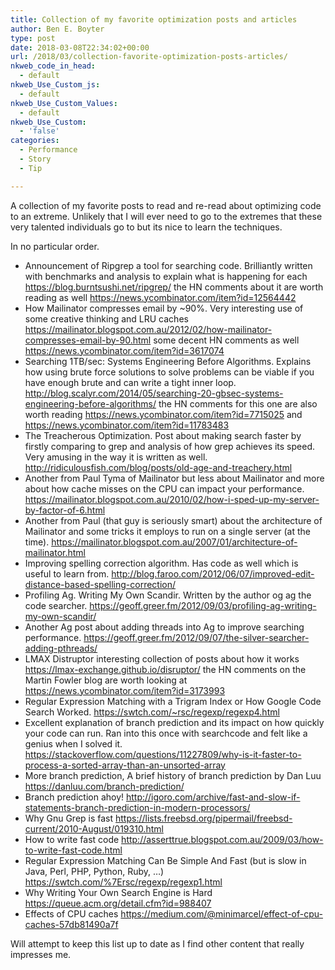 ```yaml
---
title: Collection of my favorite optimization posts and articles
author: Ben E. Boyter
type: post
date: 2018-03-08T22:34:02+00:00
url: /2018/03/collection-favorite-optimization-posts-articles/
nkweb_code_in_head:
  - default
nkweb_Use_Custom_js:
  - default
nkweb_Use_Custom_Values:
  - default
nkweb_Use_Custom:
  - 'false'
categories:
  - Performance
  - Story
  - Tip

---
```

A collection of my favorite posts to read and re-read about optimizing code to an extreme. Unlikely that I will ever need to go to the extremes that these very talented individuals go to but its nice to learn the techniques.

In no particular order.

 - Announcement of Ripgrep a tool for searching code. Brilliantly written with benchmarks and analysis to explain what is happening for each <a href="https://blog.burntsushi.net/ripgrep/">https://blog.burntsushi.net/ripgrep/</a> the HN comments about it are worth reading as well <a href="https://news.ycombinator.com/item?id=12564442">https://news.ycombinator.com/item?id=12564442</a>
 - How Mailinator compresses email by ~90%. Very interesting use of some creative thinking and LRU caches <a href="https://mailinator.blogspot.com.au/2012/02/how-mailinator-compresses-email-by-90.html">https://mailinator.blogspot.com.au/2012/02/how-mailinator-compresses-email-by-90.html</a> some decent HN comments as well <a href="https://news.ycombinator.com/item?id=3617074">https://news.ycombinator.com/item?id=3617074</a>
 - Searching 1TB/sec: Systems Engineering Before Algorithms. Explains how using brute force solutions to solve problems can be viable if you have enough brute and can write a tight inner loop. <a href="http://blog.scalyr.com/2014/05/searching-20-gbsec-systems-engineering-before-algorithms/">http://blog.scalyr.com/2014/05/searching-20-gbsec-systems-engineering-before-algorithms/</a> the HN comments for this one are also worth reading <a href="https://news.ycombinator.com/item?id=7715025">https://news.ycombinator.com/item?id=7715025</a> and <a href="https://news.ycombinator.com/item?id=11783483">https://news.ycombinator.com/item?id=11783483</a>
 - The Treacherous Optimization. Post about making search faster by firstly comparing to grep and analysis of how grep achieves its speed. Very amusing in the way it is written as well. <a href="http://ridiculousfish.com/blog/posts/old-age-and-treachery.html">http://ridiculousfish.com/blog/posts/old-age-and-treachery.html</a>
 - Another from Paul Tyma of Mailinator but less about Mailinator and more about how cache misses on the CPU can impact your performance. <a href="https://mailinator.blogspot.com.au/2010/02/how-i-sped-up-my-server-by-factor-of-6.html">https://mailinator.blogspot.com.au/2010/02/how-i-sped-up-my-server-by-factor-of-6.html</a>
 - Another from Paul (that guy is seriously smart) about the architecture of Mailinator and some tricks it employs to run on a single server (at the time). <a href="https://mailinator.blogspot.com.au/2007/01/architecture-of-mailinator.html">https://mailinator.blogspot.com.au/2007/01/architecture-of-mailinator.html</a>
 - Improving spelling correction algorithm. Has code as well which is useful to learn from. <a href="http://blog.faroo.com/2012/06/07/improved-edit-distance-based-spelling-correction/">http://blog.faroo.com/2012/06/07/improved-edit-distance-based-spelling-correction/</a>
 - Profiling Ag. Writing My Own Scandir. Written by the author og ag the code searcher. <a href="https://geoff.greer.fm/2012/09/03/profiling-ag-writing-my-own-scandir/">https://geoff.greer.fm/2012/09/03/profiling-ag-writing-my-own-scandir/</a>
 - Another Ag post about adding threads into Ag to improve searching performance. <a href="https://geoff.greer.fm/2012/09/07/the-silver-searcher-adding-pthreads/">https://geoff.greer.fm/2012/09/07/the-silver-searcher-adding-pthreads/</a>
 - LMAX Distruptor interesting collection of posts about how it works <a href="https://lmax-exchange.github.io/disruptor/">https://lmax-exchange.github.io/disruptor/</a> the HN comments on the Martin Fowler blog are worth looking at <a href="https://news.ycombinator.com/item?id=3173993">https://news.ycombinator.com/item?id=3173993</a>
 - Regular Expression Matching with a Trigram Index or How Google Code Search Worked. <a href="https://swtch.com/~rsc/regexp/regexp4.html">https://swtch.com/~rsc/regexp/regexp4.html</a>
 - Excellent explanation of branch prediction and its impact on how quickly your code can run. Ran into this once with searchcode and felt like a genius when I solved it. <a href="https://stackoverflow.com/questions/11227809/why-is-it-faster-to-process-a-sorted-array-than-an-unsorted-array">https://stackoverflow.com/questions/11227809/why-is-it-faster-to-process-a-sorted-array-than-an-unsorted-array</a>
 - More branch prediction, A brief history of branch prediction by Dan Luu <a href="https://danluu.com/branch-prediction/">https://danluu.com/branch-prediction/</a>
 - Branch prediction ahoy! <a href="http://igoro.com/archive/fast-and-slow-if-statements-branch-prediction-in-modern-processors/">http://igoro.com/archive/fast-and-slow-if-statements-branch-prediction-in-modern-processors/</a>
 - Why Gnu Grep is fast <a href="https://lists.freebsd.org/pipermail/freebsd-current/2010-August/019310.html">https://lists.freebsd.org/pipermail/freebsd-current/2010-August/019310.html</a>
 - How to write fast code <a href="http://asserttrue.blogspot.com.au/2009/03/how-to-write-fast-code.html">http://asserttrue.blogspot.com.au/2009/03/how-to-write-fast-code.html</a>
 - Regular Expression Matching Can Be Simple And Fast (but is slow in Java, Perl, PHP, Python, Ruby, &#8230;) <a href="https://swtch.com/%7Ersc/regexp/regexp1.html">https://swtch.com/%7Ersc/regexp/regexp1.html</a>
 - Why Writing Your Own Search Engine is Hard <a href="https://queue.acm.org/detail.cfm?id=988407">https://queue.acm.org/detail.cfm?id=988407</a>
 - Effects of CPU caches https://medium.com/@minimarcel/effect-of-cpu-caches-57db81490a7f

Will attempt to keep this list up to date as I find other content that really impresses me.